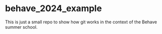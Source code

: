 # behave_2024_example
This is just a small repo to show how git works in the context of the Behave summer school.
